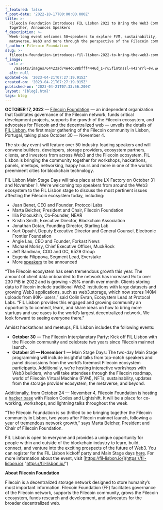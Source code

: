 ```yaml
---
f_featured: false
f_post-date: '2022-10-17T00:00:00.000Z'
title: >-
  Filecoin Foundation Introduces FIL Lisbon 2022 to Bring the Web3 Community
  Together, Announces Speakers
f_description: >-
  Week-long event welcomes 50+speakers to explore FVM, sustainability, NFTs, the
  metaverse, Web3 and more through the perspective of the Filecoin community
f_author: Filecoin Foundation
slug: >-
  filecoin-foundation-introduces-fil-lisbon-2022-to-bring-the-web3-community-together-announces-speakers
f_image:
  url: >-
    /assets/images/64423ad74e4c688bfff4446d_1-ru5fimtnssl-v4znrrl-ew.webp
  alt: null
updated-on: '2023-04-21T07:27:19.915Z'
created-on: '2023-04-21T07:27:19.915Z'
published-on: '2023-04-21T07:33:56.200Z'
layout: '[blog].html'
tags: blog
---
```


**OCTOBER 17, 2022** — [Filecoin Foundation](https://fil.org/) — an independent organization that facilitates governance of the Filecoin network, funds critical development projects, supports the growth of the Filecoin ecosystem, and advocates for Filecoin and the decentralized web — unveils the details of [FIL Lisbon](https://fil-lisbon.io/), the first major gathering of the Filecoin community in Lisbon, Portugal, taking place October 30 — November 4.

The six-day event will feature over 50 industry-leading speakers and will convene builders, developers, storage providers, ecosystem partners, clients, and investors from across Web3 and the Filecoin ecosystem. FIL Lisbon is bringing the community together for workshops, hackathons, panels, meetups, networking, happy hours and more in one of the world’s preeminent cities for blockchain technology.

FIL Lisbon Main Stage Days will take place at the LX Factory on October 31 and November 1. We’re welcoming top speakers from around the Web3 ecosystem to the FIL Lisbon stage to discuss the most pertinent issues affecting the Filecoin ecosystem today, including:

*   Juan Benet, CEO and Founder, Protocol Labs
*   Marta Belcher, President and Chair, Filecoin Foundation
*   Illia Polosukhin, Co-Founder, NEAR
*   Kristin Smith, Executive Director, Blockchain Association
*   Jonathan Dotan, Founding Director, Starling Lab
*   Kurt Opsahl, Deputy Executive Director and General Counsel, Electronic Frontier Foundation
*   Angie Lau, CEO and Founder, Forkast News
*   Michael Morisy, Chief Executive Officer, MuckRock
*   Jeff Bandman, COO and GC, 6529 Group
*   Eugenia Filippova, Segment Lead, Everstake
*   More [speakers](https://fil-lisbon.io/speakers/) to be announced

“The Filecoin ecosystem has seen tremendous growth this year. The amount of client data onboarded to the network has increased 9x to over 230 PiB in 2022 and is growing ~25% month over month. Clients storing data to Filecoin include traditional Web2 institutions with large datasets and growing Web3 applications, such as web3.storage, which now stores 140M uploads from 80K+ users,” said Colin Evran, Ecosystem Lead at Protocol Labs. “FIL Lisbon provides this engaged and growing community an opportunity to connect, learn, and share ideas on how to bring more startups and use cases to the world’s largest decentralized network. We look forward to seeing everyone there.”

Amidst hackathons and meetups, FIL Lisbon includes the following events:

*   **October 30** — The Filecoin Interplanetary Party: Kick off FIL Lisbon with the Filecoin community and celebrate two years since Filecoin mainnet launch.
*   **October 31 — November 1** — Main Stage Days: The two-day Main Stage programming will include insightful talks from top-notch speakers and panel discussions from the world’s foremost Filecoin ecosystem participants. Additionally, we’re hosting interactive workshops with Web3 builders, who will take attendees through the Filecoin roadmap, world of Filecoin Virtual Machine (FVM), NFTs, sustainability, updates from the storage provider ecosystem, the metaverse, and beyond.

Additionally, from October 24 — November 4, Filecoin Foundation is hosting a [hacker base](https://hackerbase.eventbrite.com/) with Fission Codes and Lightshift. It will be a place for co-working, workshops, and lightning talks throughout the week.

“The Filecoin Foundation is so thrilled to be bringing together the Filecoin community in Lisbon, two years after Filecoin mainnet launch, following a year of tremendous network growth,” says Marta Belcher, President and Chair of Filecoin Foundation.

FIL Lisbon is open to everyone and provides a unique opportunity for people within and outside of the blockchain industry to learn, build, connect, and venture into the exciting prospects of the future of Web3. You can register for the FIL Lisbon kickoff party and Main Stage days [here](https://fil-lisbon.io/register-now/). For more information about the event, visit [https://fil-lisbon.io/](https://fil-lisbon.io/ "https://fil-lisbon.io/")

**About Filecoin Foundation**

Filecoin is a decentralized storage network designed to store humanity’s most important information. Filecoin Foundation (FF) facilitates governance of the Filecoin network, supports the Filecoin community, grows the Filecoin ecosystem, funds research and development, and advocates for the broader decentralized web.
